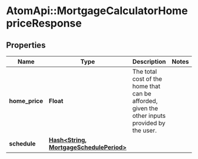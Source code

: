 # AtomApi::MortgageCalculatorHomepriceResponse

## Properties
Name | Type | Description | Notes
------------ | ------------- | ------------- | -------------
**home_price** | **Float** | The total cost of the home that can be afforded, given the other inputs provided by the user. | 
**schedule** | [**Hash&lt;String, MortgageSchedulePeriod&gt;**](MortgageSchedulePeriod.md) |  | 


